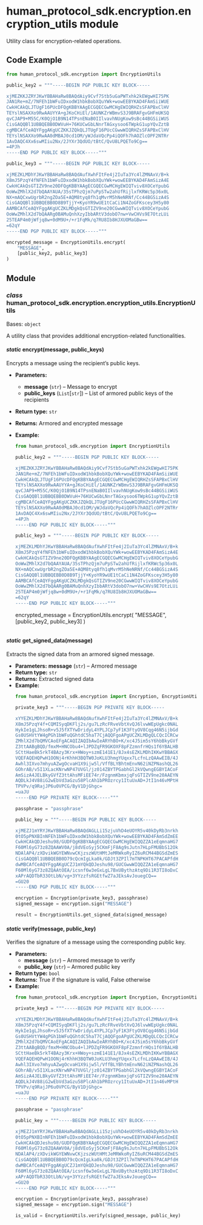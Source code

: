 # human_protocol_sdk.encryption.encryption_utils module

Utility class for encryption-related operations.

## Code Example

```python
from human_protocol_sdk.encryption import EncryptionUtils

public_key2 = """-----BEGIN PGP PUBLIC KEY BLOCK-----

xjMEZKKJZRYJKwYBBAHaRw8BAQdAiy9Cvf7Stb5uGaPWTxhk2kEWgwHI75PK
JAN1Re+mZ/7NFEh1bWFuIDxodW1hbkBobXQuYWk+wowEEBYKAD4FAmSiiWUE
CwkHCAkQLJTUgF16PUcDFQgKBBYAAgECGQECGwMCHgEWIQRHZsSFAPBxClHV
TEYslNSAXXo9RwAAUYYA+gJKoCHiEl/1AUNKZrWBmvS3J9BRAFgvGHFmUKSQ
qvCJAP9+M55C/K0QjO1B9N14TPsnENaB0IIlvavhNUgKow9sBc44BGSiiWUS
CisGAQQBl1UBBQEBB0DWVuH+76KUCwGbLNnrTAGxysoo6TWpkG1upYQvZztB
cgMBCAfCeAQYFggAKgUCZKKJZQkQLJTUgF16PUcCGwwWIQRHZsSFAPBxClHV
TEYslNSAXXo9RwAA0dMBAJ0cd1OM/yWJdaVQcPp4iQOFh7hAOZlcOPF2NTRr
1AvDAQC4Xx6swMIiu2Nx/2JYXr3QdUO/tBtC/QvU8LPQETo9Cg==
=4PJh
-----END PGP PUBLIC KEY BLOCK-----"""

public_key3 = """-----BEGIN PGP PUBLIC KEY BLOCK-----

xjMEZKLMDhYJKwYBBAHaRw8BAQdAufXwhFItFe4j2IuTa3Yc4lZMNAxV/B+k
X8mJ5PzqY4fNFEh1bWFuIDxodW1hbkBobXQuYWk+wowEEBYKAD4FAmSizA4E
CwkHCAkQsGTIZV9ne20DFQgKBBYAAgECGQECGwMCHgEWIQTviv8XOCeYpubG
OoWwZMhlX2d7bQAAYAUA/35sTPhzQjm7uPpSTw2ahUfRijlxfKRWc5p36x0L
NX+mAQCxwUgrbR2ngZOa5E+AQM8tyq8fh1qMvrM5hNeNRNf/Cc44BGSizA4S
CisGAQQBl1UBBQEBB0D8B9TjjY+KyoYR9wUE1tCaCi1N4ZoGFKscey3H5y80
AAMBCAfCeAQYFggAKgUCZKLMDgkQsGTIZV9ne20CGwwWIQTviv8XOCeYpubG
OoWwZMhlX2d7bQAARg0BAMuQnhXzyIbbARtV3dobO7nw+VwCHVs9E7OtzLUi
25TEAP4m0jWfjq8w+0dM9U+/+r1FqMk/q7RU8Ib8HJXUOMaGBw==
=62qY
-----END PGP PUBLIC KEY BLOCK-----"""

encrypted_message = EncryptionUtils.encrypt(
    "MESSAGE",
    [public_key2, public_key3]
)
```

## Module

### *class* human_protocol_sdk.encryption.encryption_utils.EncryptionUtils

Bases: `object`

A utility class that provides additional encryption-related functionalities.

#### *static* encrypt(message, public_keys)

Encrypts a message using the recipient’s public keys.

* **Parameters:**
  * **message** (`str`) – Message to encrypt
  * **public_keys** (`List`[`str`]) – List of armored public keys of the recipients
* **Return type:**
  `str`
* **Returns:**
  Armored and encrypted message
* **Example:**
  ```python
  from human_protocol_sdk.encryption import EncryptionUtils

  public_key2 = """-----BEGIN PGP PUBLIC KEY BLOCK-----

  xjMEZKKJZRYJKwYBBAHaRw8BAQdAiy9Cvf7Stb5uGaPWTxhk2kEWgwHI75PK
  JAN1Re+mZ/7NFEh1bWFuIDxodW1hbkBobXQuYWk+wowEEBYKAD4FAmSiiWUE
  CwkHCAkQLJTUgF16PUcDFQgKBBYAAgECGQECGwMCHgEWIQRHZsSFAPBxClHV
  TEYslNSAXXo9RwAAUYYA+gJKoCHiEl/1AUNKZrWBmvS3J9BRAFgvGHFmUKSQ
  qvCJAP9+M55C/K0QjO1B9N14TPsnENaB0IIlvavhNUgKow9sBc44BGSiiWUS
  CisGAQQBl1UBBQEBB0DWVuH+76KUCwGbLNnrTAGxysoo6TWpkG1upYQvZztB
  cgMBCAfCeAQYFggAKgUCZKKJZQkQLJTUgF16PUcCGwwWIQRHZsSFAPBxClHV
  TEYslNSAXXo9RwAA0dMBAJ0cd1OM/yWJdaVQcPp4iQOFh7hAOZlcOPF2NTRr
  1AvDAQC4Xx6swMIiu2Nx/2JYXr3QdUO/tBtC/QvU8LPQETo9Cg==
  =4PJh
  -----END PGP PUBLIC KEY BLOCK-----"""

  public_key3 = """-----BEGIN PGP PUBLIC KEY BLOCK-----

  xjMEZKLMDhYJKwYBBAHaRw8BAQdAufXwhFItFe4j2IuTa3Yc4lZMNAxV/B+k
  X8mJ5PzqY4fNFEh1bWFuIDxodW1hbkBobXQuYWk+wowEEBYKAD4FAmSizA4E
  CwkHCAkQsGTIZV9ne20DFQgKBBYAAgECGQECGwMCHgEWIQTviv8XOCeYpubG
  OoWwZMhlX2d7bQAAYAUA/35sTPhzQjm7uPpSTw2ahUfRijlxfKRWc5p36x0L
  NX+mAQCxwUgrbR2ngZOa5E+AQM8tyq8fh1qMvrM5hNeNRNf/Cc44BGSizA4S
  CisGAQQBl1UBBQEBB0D8B9TjjY+KyoYR9wUE1tCaCi1N4ZoGFKscey3H5y80
  AAMBCAfCeAQYFggAKgUCZKLMDgkQsGTIZV9ne20CGwwWIQTviv8XOCeYpubG
  OoWwZMhlX2d7bQAARg0BAMuQnhXzyIbbARtV3dobO7nw+VwCHVs9E7OtzLUi
  25TEAP4m0jWfjq8w+0dM9U+/+r1FqMk/q7RU8Ib8HJXUOMaGBw==
  =62qY
  -----END PGP PUBLIC KEY BLOCK-----"""
  ```

  encrypted_message = EncryptionUtils.encrypt(
      "MESSAGE",
      [public_key2, public_key3]
  )
  ```

#### *static* get_signed_data(message)

Extracts the signed data from an armored signed message.

* **Parameters:**
  **message** (`str`) – Armored message
* **Return type:**
  `str`
* **Returns:**
  Extracted signed data
* **Example:**
  ```python
  from human_protocol_sdk.encryption import Encryption, EncryptionUtils

  private_key3 = """-----BEGIN PGP PRIVATE KEY BLOCK-----

  xYYEZKLMDhYJKwYBBAHaRw8BAQdAufXwhFItFe4j2IuTa3Yc4lZMNAxV/B+k
  X8mJ5PzqY4f+CQMISyqDKFlj2s/gu7LzRcFRveVbtXvQJ6lvwWEpUgkc0NAL
  HykIe1gLJhsoR+v5J5fXTYwDridyL4YPLJCp7yF1K3FtyOV8Cqg46N5ijbGd
  Gs0USHVtYW4gPGh1bWFuQGhtdC5haT7CjAQQFgoAPgUCZKLMDgQLCQcICRCw
  ZMhlX2d7bQMVCAoEFgACAQIZAQIbAwIeARYhBO+K/xc4J5im5sY6hbBkyGVf
  Z3ttAABgBQD/fmxM+HNCObu4+lJPDZqFR9GKOXF8pFZzmnfrHQs1f6YBALHB
  SCttHaeBk5rkT4BAzy3Krx+HWoy+szmE141E1/8Jx4sEZKLMDhIKKwYBBAGX
  VQEFAQEHQPwH1OONj4rKhhH3BQTW0JoKLU3hmgYUqxx7LcfnLzQAAwEIB/4J
  Awhl3IXvo7mhyuAZwgOcvaH1X9ijw5l/VffBLYBhtmEnvN62iNZPNashQL26
  GOhrAB/v5I1XLacKNrwNP47UVGl/jz014ZBYTPGabhGl2kVQwngEGBYIACoF
  AmSizA4JELBkyGVfZ3ttAhsMFiEE74r/FzgnmKbmxjqFsGTIZV9ne20AAEYN
  AQDLkJ4V88iG2wEbVd3aGzu58PlcAh1bPROzrcy1ItuUxAD+JtI1n46vMPtH
  TPVPv/q9RajJP6u0VPCG/ByV1DjGhgc=
  =uaJU
  -----END PGP PRIVATE KEY BLOCK-----"""

  passphrase = "passphrase"

  public_key = """-----BEGIN PGP PUBLIC KEY BLOCK-----

  xjMEZJ1mYRYJKwYBBAHaRw8BAQdAGLLi15zjuVhD4eUOYR5v40kDyRb3nrkh
  0tO5pPNXBInNFEh1bWFuIDxodW1hbkBobXQuYWk+wowEEBYKAD4FAmSdZmEE
  CwkHCAkQDJeshu98/GUDFQgKBBYAAgECGQECGwMCHgEWIQQZZA1eEqmnaHG7
  F60Ml6yG73z8ZQAAWV0A/j8dVEoSyj5CKmFjF8Ag9sJutn7HLpFMUBbS12Ok
  NDAlAP4/zXDvikWGYEWNvwCKjzszWUtHMtJeMRWkoRyIZ6uRCM44BGSdZmES
  CisGAQQBl1UBBQEBB0D79cQcmIgLka0k/GDJt3ZPIl7mTNPKHT67PACAPfdH
  dwMBCAfCeAQYFggAKgUCZJ1mYQkQDJeshu98/GUCGwwWIQQZZA1eEqmnaHG7
  F60Ml6yG73z8ZQAAtOEA/icsnf6w3eGxLgL7BxUBythzAtq9Di1R3TI8oDxC
  xAPrAQDTbR33OtLbN/vg+3YYzzfsRGEtfwZ7aJEksAvJouegCQ==
  =GU20
  -----END PGP PUBLIC KEY BLOCK-----"""

  encryption = Encryption(private_key3, passphrase)
  signed_message = encryption.sign("MESSAGE")

  result = EncryptionUtils.get_signed_data(signed_message)
  ```

#### *static* verify(message, public_key)

Verifies the signature of a message using the corresponding public key.

* **Parameters:**
  * **message** (`str`) – Armored message to verify
  * **public_key** (`str`) – Armored public key
* **Return type:**
  `bool`
* **Returns:**
  True if the signature is valid, False otherwise
* **Example:**
  ```python
  from human_protocol_sdk.encryption import Encryption, EncryptionUtils

  private_key3 = """-----BEGIN PGP PRIVATE KEY BLOCK-----

  xYYEZKLMDhYJKwYBBAHaRw8BAQdAufXwhFItFe4j2IuTa3Yc4lZMNAxV/B+k
  X8mJ5PzqY4f+CQMISyqDKFlj2s/gu7LzRcFRveVbtXvQJ6lvwWEpUgkc0NAL
  HykIe1gLJhsoR+v5J5fXTYwDridyL4YPLJCp7yF1K3FtyOV8Cqg46N5ijbGd
  Gs0USHVtYW4gPGh1bWFuQGhtdC5haT7CjAQQFgoAPgUCZKLMDgQLCQcICRCw
  ZMhlX2d7bQMVCAoEFgACAQIZAQIbAwIeARYhBO+K/xc4J5im5sY6hbBkyGVf
  Z3ttAABgBQD/fmxM+HNCObu4+lJPDZqFR9GKOXF8pFZzmnfrHQs1f6YBALHB
  SCttHaeBk5rkT4BAzy3Krx+HWoy+szmE141E1/8Jx4sEZKLMDhIKKwYBBAGX
  VQEFAQEHQPwH1OONj4rKhhH3BQTW0JoKLU3hmgYUqxx7LcfnLzQAAwEIB/4J
  Awhl3IXvo7mhyuAZwgOcvaH1X9ijw5l/VffBLYBhtmEnvN62iNZPNashQL26
  GOhrAB/v5I1XLacKNrwNP47UVGl/jz014ZBYTPGabhGl2kVQwngEGBYIACoF
  AmSizA4JELBkyGVfZ3ttAhsMFiEE74r/FzgnmKbmxjqFsGTIZV9ne20AAEYN
  AQDLkJ4V88iG2wEbVd3aGzu58PlcAh1bPROzrcy1ItuUxAD+JtI1n46vMPtH
  TPVPv/q9RajJP6u0VPCG/ByV1DjGhgc=
  =uaJU
  -----END PGP PRIVATE KEY BLOCK-----"""

  passphrase = "passphrase"

  public_key = """-----BEGIN PGP PUBLIC KEY BLOCK-----

  xjMEZJ1mYRYJKwYBBAHaRw8BAQdAGLLi15zjuVhD4eUOYR5v40kDyRb3nrkh
  0tO5pPNXBInNFEh1bWFuIDxodW1hbkBobXQuYWk+wowEEBYKAD4FAmSdZmEE
  CwkHCAkQDJeshu98/GUDFQgKBBYAAgECGQECGwMCHgEWIQQZZA1eEqmnaHG7
  F60Ml6yG73z8ZQAAWV0A/j8dVEoSyj5CKmFjF8Ag9sJutn7HLpFMUBbS12Ok
  NDAlAP4/zXDvikWGYEWNvwCKjzszWUtHMtJeMRWkoRyIZ6uRCM44BGSdZmES
  CisGAQQBl1UBBQEBB0D79cQcmIgLka0k/GDJt3ZPIl7mTNPKHT67PACAPfdH
  dwMBCAfCeAQYFggAKgUCZJ1mYQkQDJeshu98/GUCGwwWIQQZZA1eEqmnaHG7
  F60Ml6yG73z8ZQAAtOEA/icsnf6w3eGxLgL7BxUBythzAtq9Di1R3TI8oDxC
  xAPrAQDTbR33OtLbN/vg+3YYzzfsRGEtfwZ7aJEksAvJouegCQ==
  =GU20
  -----END PGP PUBLIC KEY BLOCK-----"""

  encryption = Encryption(private_key3, passphrase)
  signed_message = encryption.sign("MESSAGE")

  is_valid = EncryptionUtils.verify(signed_message, public_key)
  ```
